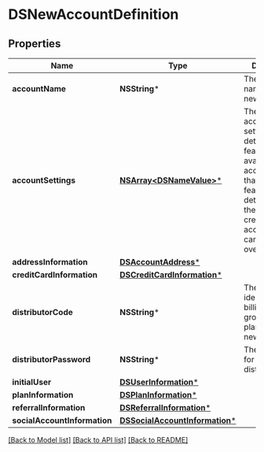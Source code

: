 # DSNewAccountDefinition

## Properties
Name | Type | Description | Notes
------------ | ------------- | ------------- | -------------
**accountName** | **NSString*** | The account name for the new account. | [optional] 
**accountSettings** | [**NSArray&lt;DSNameValue&gt;***](DSNameValue.md) | The list of account settings. These determine the features available for the account. Note that some features are determined by the plan used to create the account, and cannot be overridden. | [optional] 
**addressInformation** | [**DSAccountAddress***](DSAccountAddress.md) |  | [optional] 
**creditCardInformation** | [**DSCreditCardInformation***](DSCreditCardInformation.md) |  | [optional] 
**distributorCode** | **NSString*** | The code that identifies the billing plan groups and plans for the new account. | [optional] 
**distributorPassword** | **NSString*** | The password for the distributorCode. | [optional] 
**initialUser** | [**DSUserInformation***](DSUserInformation.md) |  | [optional] 
**planInformation** | [**DSPlanInformation***](DSPlanInformation.md) |  | [optional] 
**referralInformation** | [**DSReferralInformation***](DSReferralInformation.md) |  | [optional] 
**socialAccountInformation** | [**DSSocialAccountInformation***](DSSocialAccountInformation.md) |  | [optional] 

[[Back to Model list]](../README.md#documentation-for-models) [[Back to API list]](../README.md#documentation-for-api-endpoints) [[Back to README]](../README.md)


